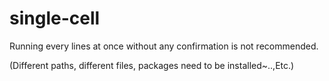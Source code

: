 # single-cell

Running every lines at once without any confirmation is not recommended. 

(Different paths, different files, packages need to be installed~..,Etc.)

